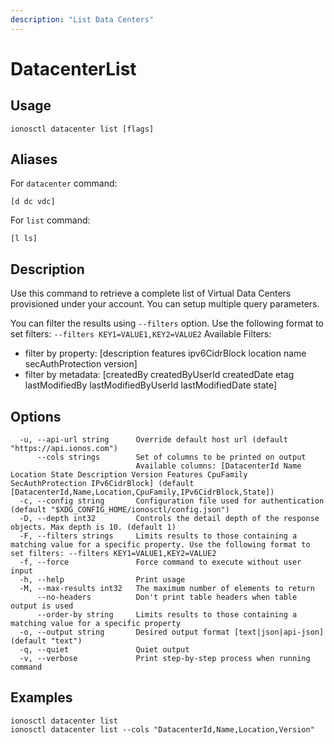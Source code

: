 ```yaml
---
description: "List Data Centers"
---
```


# DatacenterList

## Usage

```text
ionosctl datacenter list [flags]
```

## Aliases

For `datacenter` command:

```text
[d dc vdc]
```

For `list` command:

```text
[l ls]
```

## Description

Use this command to retrieve a complete list of Virtual Data Centers provisioned under your account. You can setup multiple query parameters.

You can filter the results using `--filters` option. Use the following format to set filters: `--filters KEY1=VALUE1,KEY2=VALUE2`
Available Filters:
* filter by property: [description features ipv6CidrBlock location name secAuthProtection version]
* filter by metadata: [createdBy createdByUserId createdDate etag lastModifiedBy lastModifiedByUserId lastModifiedDate state]

## Options

```text
  -u, --api-url string      Override default host url (default "https://api.ionos.com")
      --cols strings        Set of columns to be printed on output 
                            Available columns: [DatacenterId Name Location State Description Version Features CpuFamily SecAuthProtection IPv6CidrBlock] (default [DatacenterId,Name,Location,CpuFamily,IPv6CidrBlock,State])
  -c, --config string       Configuration file used for authentication (default "$XDG_CONFIG_HOME/ionosctl/config.json")
  -D, --depth int32         Controls the detail depth of the response objects. Max depth is 10. (default 1)
  -F, --filters strings     Limits results to those containing a matching value for a specific property. Use the following format to set filters: --filters KEY1=VALUE1,KEY2=VALUE2
  -f, --force               Force command to execute without user input
  -h, --help                Print usage
  -M, --max-results int32   The maximum number of elements to return
      --no-headers          Don't print table headers when table output is used
      --order-by string     Limits results to those containing a matching value for a specific property
  -o, --output string       Desired output format [text|json|api-json] (default "text")
  -q, --quiet               Quiet output
  -v, --verbose             Print step-by-step process when running command
```

## Examples

```text
ionosctl datacenter list
ionosctl datacenter list --cols "DatacenterId,Name,Location,Version"
```

